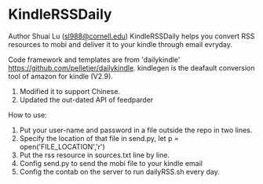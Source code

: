 KindleRSSDaily
===
Author Shuai Lu (sl988@cornell.edu)
KindleRSSDaily helps you convert RSS resources to mobi and deliver it to your kindle through email evryday.


Code framework and templates are from 'dailykindle' https://github.com/pelletier/dailykindle.
kindlegen is the deafault conversion tool of amazon for kindle (V2.9).

1. Modified it to support Chinese.
2. Updated the out-dated API of feedparder


How to use:

1. Put your user-name and password in a file outside the repo in two lines.
2. Specify the location of that file in send.py, let p = open('FILE_LOCATION','r')
3. Put the rss resource in sources.txt line by line.
4. Config send.py to send the mobi file to your kindle email
5. Config the contab on the server to run dailyRSS.sh every day.



